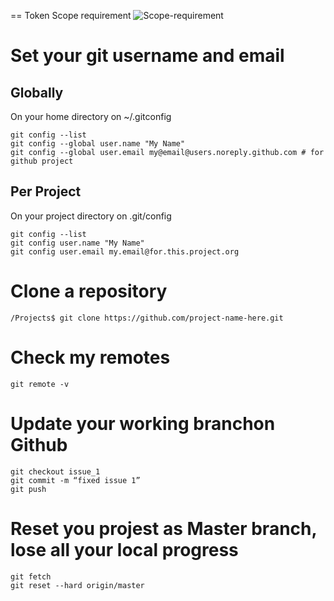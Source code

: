 == Token Scope requirement
![Scope-requirement](https://.png)

# Set your git username and email

## Globally 
On your home directory on ~/.gitconfig

```
git config --list
git config --global user.name "My Name"
git config --global user.email my@email@users.noreply.github.com # for github project
```
## Per Project 

On your project directory on .git/config
```
git config --list
git config user.name "My Name"
git config user.email my.email@for.this.project.org 
```
# Clone a repository
```
/Projects$ git clone https://github.com/project-name-here.git
```

# Check my remotes
```
git remote -v
```

# Update your working branchon Github
```
git checkout issue_1
git commit -m “fixed issue 1”
git push
```

# Reset you projest as Master branch, lose all your local progress
```
git fetch
git reset --hard origin/master
```
